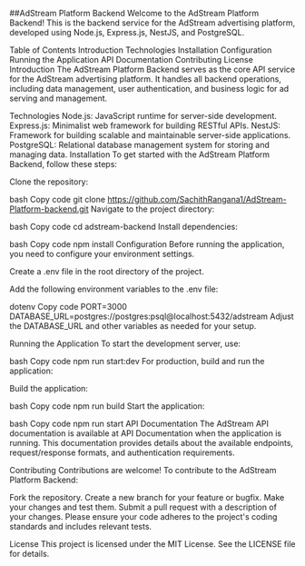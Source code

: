 ##AdStream Platform Backend
Welcome to the AdStream Platform Backend! This is the backend service for the AdStream advertising platform, developed using Node.js, Express.js, NestJS, and PostgreSQL.

Table of Contents
Introduction
Technologies
Installation
Configuration
Running the Application
API Documentation
Contributing
License
Introduction
The AdStream Platform Backend serves as the core API service for the AdStream advertising platform. It handles all backend operations, including data management, user authentication, and business logic for ad serving and management.

Technologies
Node.js: JavaScript runtime for server-side development.
Express.js: Minimalist web framework for building RESTful APIs.
NestJS: Framework for building scalable and maintainable server-side applications.
PostgreSQL: Relational database management system for storing and managing data.
Installation
To get started with the AdStream Platform Backend, follow these steps:

Clone the repository:

bash
Copy code
git clone https://github.com/SachithRangana1/AdStream-Platform-backend.git
Navigate to the project directory:

bash
Copy code
cd adstream-backend
Install dependencies:

bash
Copy code
npm install
Configuration
Before running the application, you need to configure your environment settings.

Create a .env file in the root directory of the project.

Add the following environment variables to the .env file:

dotenv
Copy code
PORT=3000
DATABASE_URL=postgres://postgres:psql@localhost:5432/adstream
Adjust the DATABASE_URL and other variables as needed for your setup.

Running the Application
To start the development server, use:

bash
Copy code
npm run start:dev
For production, build and run the application:

Build the application:

bash
Copy code
npm run build
Start the application:

bash
Copy code
npm run start
API Documentation
The AdStream API documentation is available at API Documentation when the application is running. This documentation provides details about the available endpoints, request/response formats, and authentication requirements.

Contributing
Contributions are welcome! To contribute to the AdStream Platform Backend:

Fork the repository.
Create a new branch for your feature or bugfix.
Make your changes and test them.
Submit a pull request with a description of your changes.
Please ensure your code adheres to the project's coding standards and includes relevant tests.

License
This project is licensed under the MIT License. See the LICENSE file for details.
